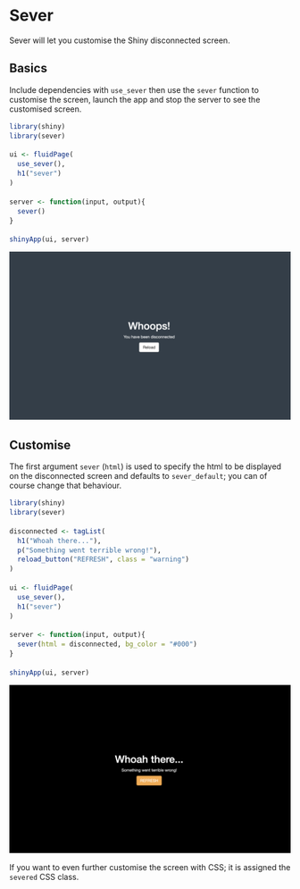 # Sever

Sever will let you customise the Shiny disconnected screen.

## Basics

Include dependencies with `use_sever` then use the `sever` function to customise the screen, launch the app and stop the server to see the customised screen.

``` r
library(shiny)
library(sever)

ui <- fluidPage(
  use_sever(),
  h1("sever")
)

server <- function(input, output){
  sever()
}

shinyApp(ui, server)
```

![](./img/sever_example.png)

## Customise

The first argument `sever` (`html`) is used to specify the html to be displayed on the disconnected screen and defaults to `sever_default`; you can of course change that behaviour.

``` r
library(shiny)
library(sever)

disconnected <- tagList(
  h1("Whoah there..."),
  p("Something went terrible wrong!"),
  reload_button("REFRESH", class = "warning")
)

ui <- fluidPage(
  use_sever(),
  h1("sever")
)

server <- function(input, output){
  sever(html = disconnected, bg_color = "#000")
}

shinyApp(ui, server)
```

![](./img/sever_example2.png)

If you want to even further customise the screen with CSS; it is assigned the `severed` CSS class.